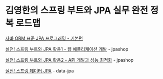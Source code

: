 # 김영한의 스프링 부트와 JPA 실무 완전 정복 로드맵

<a href="https://github.com/KyumPaKa/JPAStudy/tree/master/RoadMap01">자바 ORM 표준 JPA 프로그래밍 - 기본편</a>

<a href="https://github.com/KyumPaKa/JPAStudy/tree/master/RoadMap02">실전! 스프링 부트와 JPA 활용1 - 웹 애플리케이션 개발</a> - jpashop

<a href="https://github.com/KyumPaKa/JPAStudy/tree/master/RoadMap03">실전! 스프링 부트와 JPA 활용2 - API 개발과 성능 최적화</a> - jpashop

<a href="https://github.com/KyumPaKa/JPAStudy/tree/master/RoadMap04">실전! 스프링 데이터 JPA</a> - data-jpa
